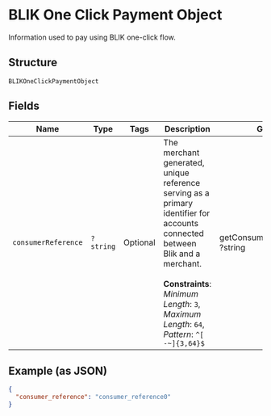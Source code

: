 
# BLIK One Click Payment Object

Information used to pay using BLIK one-click flow.

## Structure

`BLIKOneClickPaymentObject`

## Fields

| Name | Type | Tags | Description | Getter | Setter |
|  --- | --- | --- | --- | --- | --- |
| `consumerReference` | `?string` | Optional | The merchant generated, unique reference serving as a primary identifier for accounts connected between Blik and a merchant.<br><br>**Constraints**: *Minimum Length*: `3`, *Maximum Length*: `64`, *Pattern*: `^[ -~]{3,64}$` | getConsumerReference(): ?string | setConsumerReference(?string consumerReference): void |

## Example (as JSON)

```json
{
  "consumer_reference": "consumer_reference0"
}
```

